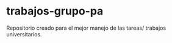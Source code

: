 # trabajos-grupo-pa
Repositorio creado para el mejor manejo de las tareas/ trabajos universitarios. 
